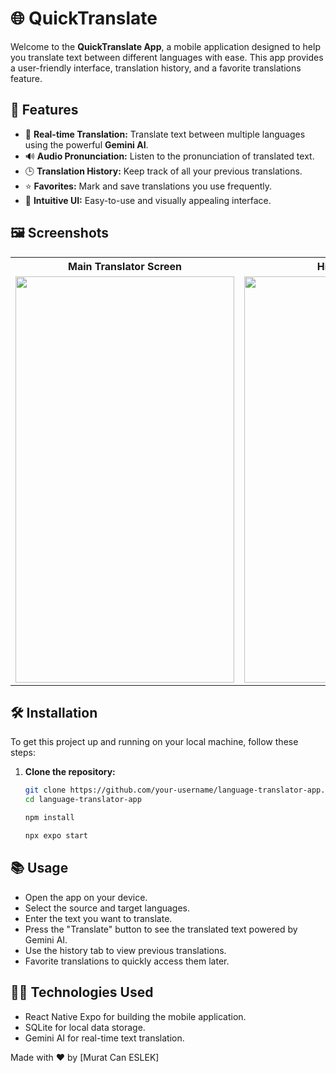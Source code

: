 # 🌐 QuickTranslate

Welcome to the **QuickTranslate App**, a mobile application designed to help you translate text between different languages with ease. This app provides a user-friendly interface, translation history, and a favorite translations feature.

## 📱 Features

- 🔄 **Real-time Translation:** Translate text between multiple languages using the powerful **Gemini AI**.
- 🔊 **Audio Pronunciation:** Listen to the pronunciation of translated text.
- 🕒 **Translation History:** Keep track of all your previous translations.
- ⭐ **Favorites:** Mark and save translations you use frequently.
- 🚀 **Intuitive UI:** Easy-to-use and visually appealing interface.

## 🖼️ Screenshots
<table>
  <tr>
    <th>Main Translator Screen</th>
    <th>History Screen</th>
    <th>Favorite Screen</th>
  </tr>
  <tr>
    <td><img src="https://github.com/muratcaneslek/QuickTranslate/assets/101694676/b48cf21a-c5eb-44af-bbfd-5bfc9ce5655a" width="350" height="650"/></td>
    <td><img src="https://github.com/muratcaneslek/QuickTranslate/assets/101694676/24104e70-ba1a-41e3-9b34-532d9c5b2e8d" width="350" height="650"/></td>
    <td><img src="https://github.com/muratcaneslek/QuickTranslate/assets/101694676/e256bcb0-5af5-4ce6-9d39-a1239737bb51" width="350" height="650"/></td>
  </tr>
</table>

## 🛠️ Installation

To get this project up and running on your local machine, follow these steps:

1. **Clone the repository:**

   ```bash
   git clone https://github.com/your-username/language-translator-app.git
   cd language-translator-app

   npm install

   npx expo start

## 📚 Usage
-  Open the app on your device.
-  Select the source and target languages.
-  Enter the text you want to translate.
-  Press the "Translate" button to see the translated text powered by Gemini AI.
-  Use the history tab to view previous translations.
-  Favorite translations to quickly access them later.

## 🧑‍💻 Technologies Used
-  React Native Expo for building the mobile application.
-  SQLite for local data storage.
-  Gemini AI for real-time text translation.


Made with ❤️ by [Murat Can ESLEK]
